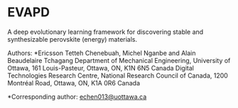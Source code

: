 # EVAPD
A deep evolutionary learning framework for discovering stable and synthesizable perovskite (energy) materials.

Authors: *Ericsson Tetteh Chenebuah, Michel Nganbe and Alain Beaudelaire Tchagang
Department of Mechanical Engineering, University of Ottawa, 161 Louis-Pasteur, Ottawa, ON, K1N 6N5 Canada
Digital Technologies Research Centre, National Research Council of Canada, 1200 Montréal Road, Ottawa, ON, K1A 0R6 Canada

*Corresponding author: echen013@uottawa.ca
